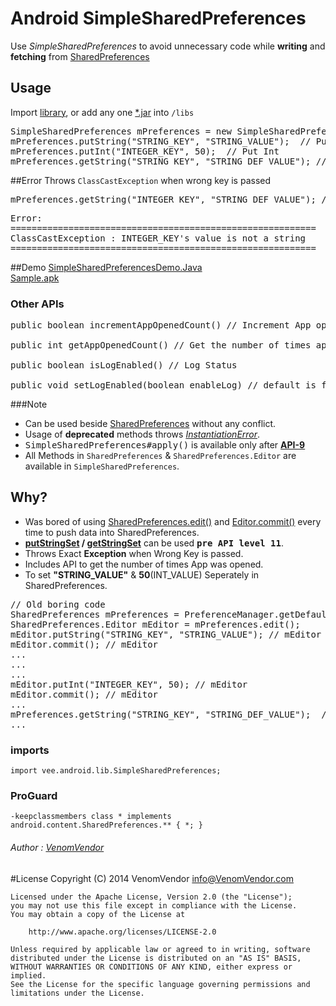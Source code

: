 # Android SimpleSharedPreferences
Use *SimpleSharedPreferences* to avoid unnecessary code while **writing** and **fetching** from [SharedPreferences][1]

## Usage
Import [library][7], or add any one [*.jar][8] into `/libs`
<pre>SimpleSharedPreferences mPreferences = new SimpleSharedPreferences(getApplicationContext());
mPreferences.putString("STRING_KEY", "STRING_VALUE");  // Put String
mPreferences.putInt("INTEGER_KEY", 50);  // Put Int
mPreferences.getString("STRING_KEY", "STRING_DEF_VALUE"); // Get String
</pre>

##Error
Throws `ClassCastException` when wrong key is passed
<pre>mPreferences.getString("INTEGER_KEY", "STRING_DEF_VALUE"); // Get String with Integer Key</pre>
<pre>
Error:
==========================================================
ClassCastException : INTEGER_KEY's value is not a string
========================================================== 
</pre>

##Demo
[SimpleSharedPreferencesDemo.Java][9] <br>
[Sample.apk][10]

### Other APIs
<pre>public boolean incrementAppOpenedCount() // Increment App opened count

public int getAppOpenedCount() // Get the number of times app opened

public boolean isLogEnabled() // Log Status

public void setLogEnabled(boolean enableLog) // default is false
</pre>

###Note
 - Can be used beside [SharedPreferences][6] without any conflict.
 - Usage of <b>deprecated</b> methods throws <u>*InstantiationError*</u>.
 - <kbd>SimpleSharedPreferences#apply()</kbd> is available only after **<u>API-9</u>**
 - All Methods in `SharedPreferences` & `SharedPreferences.Editor` are available in `SimpleSharedPreferences`.

## Why?
 - Was bored of using  [SharedPreferences.edit()][2] and [Editor.commit()][3] every time to push data into SharedPreferences.
 - **[putStringSet][4] /  [getStringSet][5]** can be used <kbd>**pre API level 11**</kbd>.
 - Throws Exact **Exception** when Wrong Key is passed.
 - Includes API to get the number of times App was opened.
 - To set **"STRING_VALUE"** & **50**(INT_VALUE) Seperately in SharedPreferences.
<pre>// Old boring code
SharedPreferences mPreferences = PreferenceManager.getDefaultSharedPreferences(getApplicationContext());
SharedPreferences.Editor mEditor = mPreferences.edit();
mEditor.putString("STRING_KEY", "STRING_VALUE"); // mEditor
mEditor.commit(); // mEditor
...
...
...
mEditor.putInt("INTEGER_KEY", 50); // mEditor
mEditor.commit(); // mEditor
...
mPreferences.getString("STRING_KEY", "STRING_DEF_VALUE");  // mPreferences
...
</pre>


### imports
	import vee.android.lib.SimpleSharedPreferences;

### ProGuard
	-keepclassmembers class * implements android.content.SharedPreferences.** { *; }

###### Author : [VenomVendor](https://www.google.com/#newwindow=1&q=VenomVendor "Find me on Google")

#License
	Copyright (C) 2014 VenomVendor <info@VenomVendor.com>

	Licensed under the Apache License, Version 2.0 (the "License");
	you may not use this file except in compliance with the License.
	You may obtain a copy of the License at

		http://www.apache.org/licenses/LICENSE-2.0

	Unless required by applicable law or agreed to in writing, software
	distributed under the License is distributed on an "AS IS" BASIS,
	WITHOUT WARRANTIES OR CONDITIONS OF ANY KIND, either express or implied.
	See the License for the specific language governing permissions and
	limitations under the License.
	
 [1]: http://developer.android.com/reference/android/content/SharedPreferences.html "SharedPreferences"
 [2]: http://developer.android.com/reference/android/content/SharedPreferences.html#edit%28%29
 [3]: http://developer.android.com/reference/android/content/SharedPreferences.Editor.html#commit%28%29
 [4]: http://developer.android.com/reference/android/content/SharedPreferences.Editor.html#putStringSet%28java.lang.String,%20java.util.Set%3Cjava.lang.String%3E%29 "Added in API level 11"
 [5]: http://developer.android.com/reference/android/content/SharedPreferences.html#getStringSet%28java.lang.String,%20java.util.Set%3Cjava.lang.String%3E%29 "Added in API level 11"
 [6]: http://developer.android.com/training/basics/data-storage/shared-preferences.html#WriteSharedPreference "Using Shared Preferences"
 [7]: https://github.com/VenomVendor/SimpleSharedPreferences/tree/master/library/
 [8]: https://github.com/VenomVendor/SimpleSharedPreferences/tree/master/library/bin/
 [9]: https://github.com/VenomVendor/SimpleSharedPreferences/blob/master/sample/src/vee/android/sample/SimpleSharedPreferencesDemo.java#L40 "Sample for SimpleSharedPreferences of all available methods"
 [10]: https://github.com/VenomVendor/SimpleSharedPreferences/tree/master/sample/bin "Install for usage reference"
